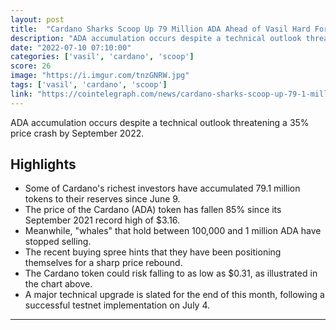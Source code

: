 ```yaml
---
layout: post
title:  "Cardano Sharks Scoop Up 79 Million ADA Ahead of Vasil Hard Fork"
description: "ADA accumulation occurs despite a technical outlook threatening a 35% price crash by September 2022."
date: "2022-07-10 07:10:00"
categories: ['vasil', 'cardano', 'scoop']
score: 26
image: "https://i.imgur.com/tnzGNRW.jpg"
tags: ['vasil', 'cardano', 'scoop']
link: "https://cointelegraph.com/news/cardano-sharks-scoop-up-79-1-million-ada-ahead-of-vasil-hard-fork"
---
```


ADA accumulation occurs despite a technical outlook threatening a 35% price crash by September 2022.

## Highlights

- Some of Cardano's richest investors have accumulated 79.1 million tokens to their reserves since June 9.
- The price of the Cardano (ADA) token has fallen 85% since its September 2021 record high of $3.16.
- Meanwhile, "whales" that hold between 100,000 and 1 million ADA have stopped selling.
- The recent buying spree hints that they have been positioning themselves for a sharp price rebound.
- The Cardano token could risk falling to as low as $0.31, as illustrated in the chart above.
- A major technical upgrade is slated for the end of this month, following a successful testnet implementation on July 4.

---
